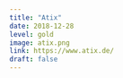 ```yaml
---
title: "Atix"
date: 2018-12-28
level: gold
image: atix.png
link: https://www.atix.de/
draft: false
---
```



